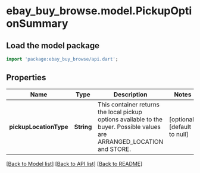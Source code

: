 # ebay_buy_browse.model.PickupOptionSummary

## Load the model package
```dart
import 'package:ebay_buy_browse/api.dart';
```

## Properties
Name | Type | Description | Notes
------------ | ------------- | ------------- | -------------
**pickupLocationType** | **String** | This container returns the local pickup options available to the buyer. Possible values are ARRANGED_LOCATION and STORE. | [optional] [default to null]

[[Back to Model list]](../README.md#documentation-for-models) [[Back to API list]](../README.md#documentation-for-api-endpoints) [[Back to README]](../README.md)


